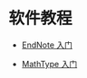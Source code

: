 # 软件教程

* [EndNote 入门](endnote-intro/endnote-intro.md)

* [MathType 入门](mathtype-intro/mathtype-intro.md)